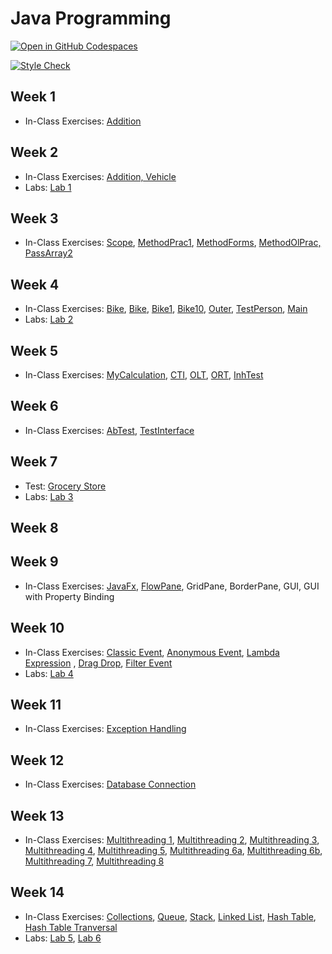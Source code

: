 # Java Programming

[![Open in GitHub Codespaces](https://github.com/codespaces/badge.svg)](https://codespaces.new/ttran375/comp228)

[![Style Check](https://github.com/ttran375/comp228/actions/workflows/main.yml/badge.svg)](https://github.com/ttran375/comp228/actions/workflows/main.yml)

## Week 1

- In-Class Exercises: [Addition](src/Module01)

## Week 2

- In-Class Exercises: [Addition, Vehicle](src/Module02)
- Labs: [Lab 1](https://github.com/ttran375/comp228-lab1)

## Week 3

- In-Class Exercises: [Scope](src/Module03/Week3FinalDemos1), [MethodPrac1](src/Module03/Week3FinalDemos3), [MethodForms](src/Module03/Week3FinalDemos4), [MethodOlPrac, PassArray2](src/Module03/Week3FinalDemos5)

## Week 4

- In-Class Exercises: [Bike](src/Module04/Week4ClassDemos1), [Bike](src/Module04/Week4ClassDemos2), [Bike1](src/Module04/Week4ClassDemos3), [Bike10](src/Module04/Week4ClassDemos4), [Outer](src/Module04/Week4ClassDemos6), [TestPerson](src/Module04/Week4ClassDemos7), [Main](src/Module04/Week4ClassDemos8)
- Labs: [Lab 2](https://github.com/ttran375/comp228-lab2)

## Week 5

- In-Class Exercises: [MyCalculation](src/Module05/MyCalculation), [CTI](src/Module05/CTI), [OLT](src/Module05/OLT), [ORT](src/Module05/ORT), [InhTest](src/Module05/InhTest)

## Week 6

- In-Class Exercises: [AbTest](src/Module06/ExamplesOfAbstractClassAndInterface1), [TestInterface](src/Module06/ExamplesOfAbstractClassAndInterface2)

## Week 7

- Test: [Grocery Store](https://github.com/ttran375/comp228-test1)
- Labs: [Lab 3](https://github.com/ttran375/comp228-lab3)

## Week 8

## Week 9

- In-Class Exercises: [JavaFx](src/Module07/javafx1), [FlowPane](src/Module07/flowpanedemo), GridPane, BorderPane, GUI, GUI with Property Binding

## Week 10

- In-Class Exercises: [Classic Event](src/Module08/classicevent), [Anonymous Event](src/Module08/anonymousevent), [Lambda Expression](src/Module08/lambdaexpression) , [Drag Drop](src/Module08/dragdrop), [Filter Event](src/Module08/filterevent)
- Labs: [Lab 4](https://github.com/ttran375/comp228-lab4)

## Week 11

- In-Class Exercises: [Exception Handling](src/Module09/ExceptionHandlingDemo)

## Week 12

- In-Class Exercises: [Database Connection](src/Module10/connection)

## Week 13

- In-Class Exercises: [Multithreading 1](src/Module11/demo1), [Multithreading 2](src/Module11/mult2), [Multithreading 3](src/Module11/demo3), [Multithreading 4](src/Module11/demo4), [Multithreading 5](src/Module11/demo5), [Multithreading 6a](src/Module11/demo6a), [Multithreading 6b](src/Module11/demo6b), [Multithreading 7](src/Module11/prt), [Multithreading 8](src/Module11/demo8)

## Week 14

- In-Class Exercises: [Collections](src/Week13/collections), [Queue](src/Week13/queueexample), [Stack](src/Week13/stackexample), [Linked List](src/Week13/linkedlistexample), [Hash Table](src/Week13/hashtableexample), [Hash Table Tranversal](src/Week13/hashtabletranversal)
- Labs: [Lab 5](https://github.com/ttran375/comp228-lab5), [Lab 6](https://github.com/ttran375/comp228-lab6)
